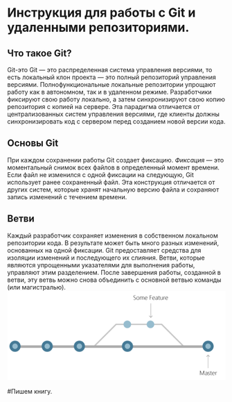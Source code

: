 # Инструкция для работы с Git и удаленными репозиториями.

## Что такое Git?
Git-это Git — это распределенная система управления версиями, то есть локальный клон проекта — это полный репозиторий управления версиями. Полнофункциональные локальные репозитории упрощают работу как в автономном, так и в удаленном режиме. Разработчики фиксируют свою работу локально, а затем синхронизируют свою копию репозитория с копией на сервере. Эта парадигма отличается от централизованных систем управления версиями, где клиенты должны синхронизировать код с сервером перед созданием новой версии кода.
## Основы Git
При каждом сохранении работы Git создает фиксацию. *Фиксация* — это моментальный снимок всех файлов в определенный момент времени. Если файл не изменился с одной фиксации на следующую, Git использует ранее сохраненный файл. Эта конструкция отличается от других систем, которые хранят начальную версию файла и сохраняют запись изменений с течением времени.
## Ветви
Каждый разработчик сохраняет изменения в собственном локальном репозитории кода. В результате может быть много разных изменений, основанных на одной фиксации. Git предоставляет средства для изоляции изменений и последующего их слияния. Ветви, которые являются упрощенными указателями для выполнения работы, управляют этим разделением. После завершения работы, созданной в ветви, эту ветвь можно снова объединить с основной ветвью команды (или магистралью).
 ![схема ветвей](vet_Git.png)

 #Пишем книгу.